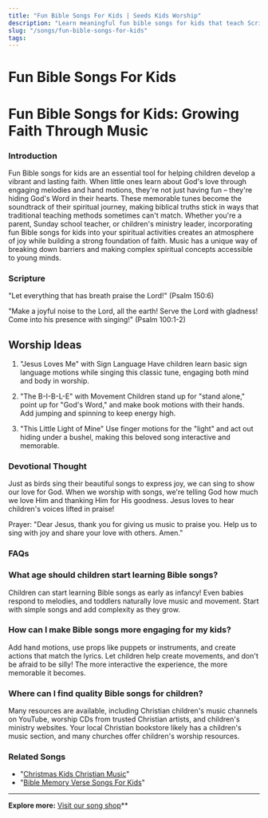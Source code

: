 ```yaml
---
title: "Fun Bible Songs For Kids | Seeds Kids Worship"
description: "Learn meaningful fun bible songs for kids that teach Scripture through music. Interactive worship resources for kids and families."
slug: "/songs/fun-bible-songs-for-kids"
tags:
---
```


# Fun Bible Songs For Kids

# Fun Bible Songs for Kids: Growing Faith Through Music

### Introduction
Fun Bible songs for kids are an essential tool for helping children develop a vibrant and lasting faith. When little ones learn about God's love through engaging melodies and hand motions, they're not just having fun – they're hiding God's Word in their hearts. These memorable tunes become the soundtrack of their spiritual journey, making biblical truths stick in ways that traditional teaching methods sometimes can't match. Whether you're a parent, Sunday school teacher, or children's ministry leader, incorporating fun Bible songs for kids into your spiritual activities creates an atmosphere of joy while building a strong foundation of faith. Music has a unique way of breaking down barriers and making complex spiritual concepts accessible to young minds.

### Scripture
"Let everything that has breath praise the Lord!" (Psalm 150:6)

"Make a joyful noise to the Lord, all the earth! Serve the Lord with gladness! Come into his presence with singing!" (Psalm 100:1-2)

## Worship Ideas
1. "Jesus Loves Me" with Sign Language
Have children learn basic sign language motions while singing this classic tune, engaging both mind and body in worship.

2. "The B-I-B-L-E" with Movement
Children stand up for "stand alone," point up for "God's Word," and make book motions with their hands. Add jumping and spinning to keep energy high.

3. "This Little Light of Mine"
Use finger motions for the "light" and act out hiding under a bushel, making this beloved song interactive and memorable.

### Devotional Thought
Just as birds sing their beautiful songs to express joy, we can sing to show our love for God. When we worship with songs, we're telling God how much we love Him and thanking Him for His goodness. Jesus loves to hear children's voices lifted in praise!

Prayer: "Dear Jesus, thank you for giving us music to praise you. Help us to sing with joy and share your love with others. Amen."

### FAQs

### What age should children start learning Bible songs?
Children can start learning Bible songs as early as infancy! Even babies respond to melodies, and toddlers naturally love music and movement. Start with simple songs and add complexity as they grow.

### How can I make Bible songs more engaging for my kids?
Add hand motions, use props like puppets or instruments, and create actions that match the lyrics. Let children help create movements, and don't be afraid to be silly! The more interactive the experience, the more memorable it becomes.

### Where can I find quality Bible songs for children?
Many resources are available, including Christian children's music channels on YouTube, worship CDs from trusted Christian artists, and children's ministry websites. Your local Christian bookstore likely has a children's music section, and many churches offer children's worship resources.

### Related Songs

- "[Christmas Kids Christian Music](/activities/christmas-kids-christian-music/)"
- "[Bible Memory Verse Songs For Kids](/songs/bible-memory-verse-songs-for-kids/)"

---

**Explore more:** [Visit our song shop](https://seedskidsworship.com/shop)**

<!-- Schema Markup -->
<script type="application/ld+json">
{
  "@context": "https://schema.org",
  "@type": "MusicRecording",
  "name": "Fun Bible Songs For Kids",
  "byArtist": {
    "@type": "MusicGroup",
    "name": "Seeds Kids Worship"
  },
  "isFamilyFriendly": true,
  "url": "https://seedskidsworship.com/songs/fun-bible-songs-for-kids/"
}
</script>